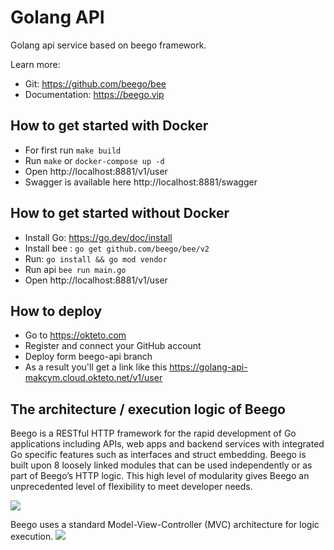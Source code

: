 # Golang API
Golang api service based on beego framework. 

Learn more: 
* Git: https://github.com/beego/bee 
* Documentation: https://beego.vip

## How to get started with Docker
* For first run `make build`
* Run `make` or `docker-compose up -d`
* Open http://localhost:8881/v1/user
* Swagger is available here http://localhost:8881/swagger

## How to get started without Docker
* Install Go: https://go.dev/doc/install
* Install bee : `go get github.com/beego/bee/v2`
* Run: `go install && go mod vendor`
* Run api `bee run main.go`
* Open http://localhost:8881/v1/user

## How to deploy
* Go to https://okteto.com
* Register and connect your GitHub account
* Deploy form beego-api branch
* As a result you'll get a link like this https://golang-api-makcym.cloud.okteto.net/v1/user

## The architecture / execution logic of Beego
Beego is a RESTful HTTP framework for the rapid development of Go applications including APIs, web apps and backend
services with integrated Go specific features such as interfaces and struct embedding. Beego is built upon 8 loosely
linked modules that can be used independently or as part of Beego’s HTTP logic. This high level of modularity gives
Beego an unprecedented level of flexibility to meet developer needs.

![](https://beego.vip/docs/images/architecture.png)

Beego uses a standard Model-View-Controller (MVC) architecture for logic execution.
![](https://beego.vip/docs/images/flow.png)